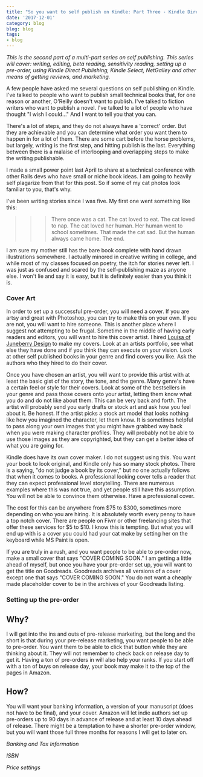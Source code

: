 ```yaml
---
title: "So you want to self publish on Kindle: Part Three - Kindle Direct Publishing"
date: '2017-12-01'
category: blog
blog: blog
tags:
- blog
---
```


_This is the second part of a multi-part series on self publishing. This series will cover: writing, editing, beta reading, sensitivity reading, setting up a pre-order, using Kindle Direct Publishing, Kindle Select, NetGalley and other means of getting reviews, and marketing._

A few people have asked me several questions on self publishing on Kindle. I've talked to people who want to publish small technical books that, for one reason or another, O'Reilly doesn't want to publish. I've talked to fiction writers who want to publish a novel. I've talked to a lot of people who have thought "I wish I could..." And I want to tell you that you can.

There's a lot of steps, and they do not always have a 'correct' order. But they are achievable and you can determine what order you want them to happen in for a lot of them. There are some cart before the horse problems, but largely, writing is the first step, and hitting publish is the last. Everything between there is a malaise of interlooping and overlapping steps to make the writing publishable.

I made a small power point last April to share at a technical conference with other Rails devs who have small or niche book ideas. I am going to heavily self plagarize from that for this post. So if some of my cat photos look familiar to you, that's why.

I've been writing stories since I was five. My first one went something like this:

>>> There once was a cat. The cat loved to eat. The cat loved to nap. The cat loved her human. Her human went to school sometimes. That made the cat sad. But the human always came home. The end.

I am sure my mother still has the bare book complete with hand drawn illustrations somewhere. I actually minored in creative writing in college, and while most of my classes focused on poetry, the itch for stories never left. I was just as confused and scared by the self-publishing maze as anyone else. I won't lie and say it is easy, but it is definitely easier than you think it is. 

### Cover Art

In order to set up a successful pre-order, you will need a cover. If you are artsy and great with Photoshop, you can try to make this on your own. If you are not, you will want to hire someone. This is another place where I suggest not attempting to be frugal. Sometime in the middle of having early readers and editors, you will want to hire this cover artist. I hired [Louisa of Juneberry Design]() to make my covers. Look at an artists portfolio, see what else they have done and if you think they can execute on your vision. Look at other self published books in your genre and find covers you like. Ask the authors who they hired to do their cover. 


Once you have chosen an artist, you will want to provide this artist with at least the basic gist of the story, the tone, and the genre. Many genre's have a certain feel or style for their covers. Look at some of the bestsellers in your genre and pass those covers onto your artist, letting them know what you do and do not like about them. This can be very back and forth. The artist will probably send you early drafts or stock art and ask how you feel about it. Be honest. If the artist picks a stock art model that looks nothing like how you imagined the character, let them know. It is sometimes helpful to pass along your own images that you might have grabbed way back when you were making character profiles. They will probably not be able to use those images as they are copyrighted, but they can get a better idea of what you are going for. 

Kindle does have its own cover maker. I do not suggest using this. You want your book to look original, and Kindle only has so many stock photos. There is a saying, "do not judge a book by its cover," but no one actually follows that when it comes to books. A professional looking cover tells a reader that they can expect professional level storytelling. There are numerous examples where this was not true, and yet people still have this assumption. You will not be able to convince them otherwise. Have a professional cover.

The cost for this can be anywhere from $75 to $300, sometimes more depending on who you are hiring. It is absolutely worth every penny to have a top notch cover. There are people on Fivrr or other freelancing sites that offer these services for $5 to $10. I know this is tempting. But what you will end up with is a cover you could had your cat make by setting her on the keyboard while MS Paint is open. 

If you are truly in a rush, and you want people to be able to pre-order now, make a small cover that says "COVER COMING SOON." I am getting a little ahead of myself, but once you have your pre-order set up, you will want to get the title on Goodreads. Goodreads archives all versions of a cover except one that says "COVER COMING SOON." You do not want a cheaply made placeholder cover to be in the archives of your Goodreads listing.

### Setting up the pre-order

## Why?

I will get into the ins and outs of pre-release marketing, but the long and the short is that during your pre-release marketing, you want people to be able to pre-order. You want them to be able to click that button while they are thinking about it. They will not remember to check back on release day to get it. Having a ton of pre-orders in will also help your ranks. If you start off with a ton of buys on release day, your book may make it to the top of the pages in Amazon. 

## How?

You will want your banking information, a version of your manuscript (does not have to be final), and your cover. Amazon will let indie authors set up pre-orders up to 90 days in advance of release and at least 10 days ahead of release. There might be a temptation to have a shorter pre-order window, but you will want those full three months for reasons I will get to later on. 

_Banking and Tax Information_

_ISBN_

_Price settings_
